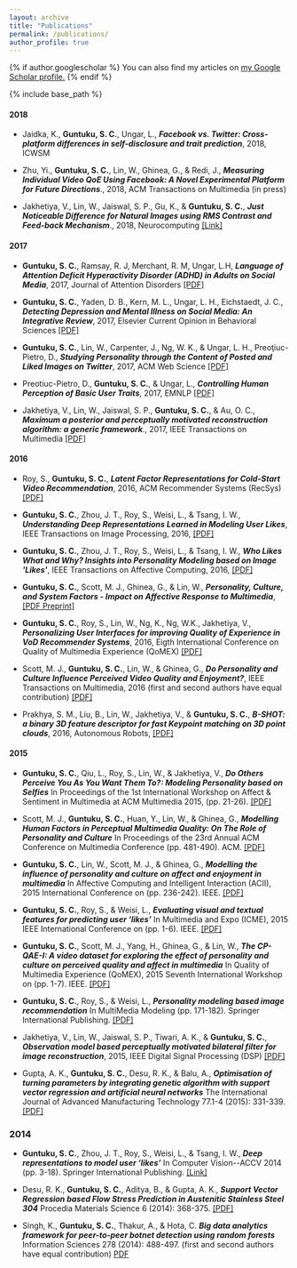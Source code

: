 ```yaml
---
layout: archive
title: "Publications"
permalink: /publications/
author_profile: true
---
```


{% if author.googlescholar %}
  You can also find my articles on <u><a href="{{author.googlescholar}}">my Google Scholar profile</a>.</u>
{% endif %}

{% include base_path %}

#### 2018

  + Jaidka, K., **Guntuku, S. C.**, Ungar, L., **_Facebook vs. Twitter: Cross-platform differences in self-disclosure and trait prediction_**, 2018, ICWSM

  + Zhu, Yi., **Guntuku, S. C.**, Lin, W., Ghinea, G., & Redi, J., **_Measuring Individual Video QoE Using Facebook: A Novel Experimental Platform for Future Directions_**., 2018, ACM Transactions on Multimedia (in press) 


  + Jakhetiya, V., Lin, W., Jaiswal, S. P., Gu, K., & **Guntuku, S. C.**, **_Just Noticeable Difference for Natural Images using RMS Contrast and Feed-back Mechanism_**., 2018, Neurocomputing [[Link]](http://www.sciencedirect.com/science/article/pii/S0925231217314522)


#### 2017

  + **Guntuku, S. C.**, Ramsay, R. J, Merchant, R. M, Ungar, L.H, **_Language of Attention Deficit Hyperactivity Disorder (ADHD) in Adults on Social Media_**, 2017, Journal of Attention Disorders [[PDF]](https://www.researchgate.net/publication/320045034_Language_of_ADHD_in_Adults_on_Social_Media)

  + **Guntuku, S. C.**, Yaden, D. B., Kern, M. L., Ungar, L. H., Eichstaedt, J. C., **_Detecting Depression and Mental Illness on Social Media: An Integrative Review_**, 2017, Elsevier Current Opinion in Behavioral Sciences [[PDF]](https://www.researchgate.net/publication/318811169_Detecting_depression_and_mental_illness_on_social_media_an_integrative_review) 

  + **Guntuku, S. C.**, Lin, W., Carpenter, J., Ng, W. K., & Ungar, L. H., Preoţiuc-Pietro, D., **_Studying Personality through the Content of Posted and Liked Images on Twitter_**, 2017, ACM Web Science [[PDF]](https://www.researchgate.net/publication/317236791_Studying_Personality_through_the_Content_of_Posted_and_Liked_Images_on_Twitter) 

  + Preotiuc-Pietro, D., **Guntuku, S. C.**, & Ungar, L., **_Controlling Human Perception of Basic User Traits_**, 2017, EMNLP [[PDF]](https://www.researchgate.net/publication/318637471_Controlling_Human_Perception_of_Basic_User_Traits)

  + Jakhetiya, V., Lin, W., Jaiswal, S. P., **Guntuku, S. C.**, & Au, O. C., **_Maximum a posterior and perceptually motivated reconstruction algorithm: a generic framework_**., 2017, IEEE Transactions on Multimedia [[PDF]](https://www.researchgate.net/publication/308133953_Maximum_a_Posterior_and_Perceptually_Motivated_Reconstruction_Algorithm_A_Generic_Framework)  
    
#### 2016    
  
  + Roy, S., **Guntuku, S. C.**, **_Latent Factor Representations for Cold-Start Video Recommendation_**, 2016, ACM Recommender Systems (RecSys) [[PDF]](https://www.researchgate.net/publication/303984492_Latent_Factor_Representations_for_Cold-Start_Video_Recommendation)
   
  + **Guntuku, S. C.**, Zhou, J. T., Roy, S., Weisi, L., & Tsang, I. W., **_Understanding Deep Representations Learned in Modeling User Likes_**, IEEE Transactions on Image Processing, 2016, [[PDF]](https://www.researchgate.net/publication/303498119_Understanding_Deep_Representations_Learned_in_Modeling_Users_Likes%27)
  
  + **Guntuku, S. C.**, Zhou, J. T., Roy, S., Weisi, L., & Tsang, I. W., **_Who Likes What and Why? Insights into Personality Modeling based on Image 'Likes'_**, IEEE Transactions on Affective Computing, 2016, [[PDF]](https://www.dropbox.com/s/z2mpreyq9kspl4p/TAC_SubmissionR4.pdf?dl=1)    
  
  + **Guntuku, S. C.**, Scott, M. J., Ghinea, G., & Lin, W., **_Personality, Culture, and System Factors - Impact on Affective Response to Multimedia_**, [[PDF Preprint]](https://www.researchgate.net/publication/304273563_Personality_Culture_and_System_Factors_-_Impact_on_Affective_Response_to_Multimedia)

  + **Guntuku, S. C.**, Roy, S., Lin, W., Ng, K., Ng, W.K., Jakhetiya, V., **_Personalizing User Interfaces for improving Quality of Experience in VoD Recommender Systems_**, 2016, Eigth International Conference on Quality of Multimedia Experience (QoMEX) [[PDF]](https://www.researchgate.net/publication/301337780_Personalizing_User_Interfaces_for_improving_Quality_of_Experience_in_VoD_Recommender_Systems) 

  + Scott, M. J., **Guntuku, S. C.**, Lin, W., & Ghinea, G., **_Do Personality and Culture Influence Perceived Video Quality and Enjoyment?_**, IEEE Transactions on Multimedia, 2016 (first and second authors have equal contribution) [[PDF]](https://goo.gl/cIivwF)    
  
  + Prakhya, S. M., Liu, B., Lin, W., Jakhetiya, V., & **Guntuku, S. C.**, **_B-SHOT: a binary 3D feature descriptor for fast Keypoint matching on 3D point clouds_**, 2016, Autonomous Robots, [[PDF]](https://www.researchgate.net/publication/312139232_B-SHOT_A_Binary_3D_Feature_Descriptor_for_Fast_Keypoint_Matching_on_3D_Point_Clouds)

   
#### 2015     
   + **Guntuku, S. C.**, Qiu, L., Roy, S., Lin, W., & Jakhetiya, V., **_Do Others Perceive You As You Want Them To?: Modeling Personality based on Selfies_** In Proceedings of the 1st International Workshop on Affect & Sentiment in Multimedia at ACM Multimedia 2015, (pp. 21-26). [[PDF]](https://www.researchgate.net/publication/282273011_Do_Others_Perceive_You_As_You_Want_Them_To_Modeling_Personality_based_on_Selfies)      
   
   + Scott, M. J., **Guntuku, S. C.**, Huan, Y., Lin, W., & Ghinea, G., **_Modelling Human Factors in Perceptual Multimedia Quality: On The Role of Personality and Culture_** In Proceedings of the 23rd Annual ACM Conference on Multimedia Conference (pp. 481-490). ACM. [[PDF]](https://www.researchgate.net/publication/281029867_Modelling_Human_Factors_in_Perceptual_Multimedia_Quality_On_The_Role_of_Personality_and_Culture)      
   
   + **Guntuku, S. C.**, Lin, W., Scott, M. J., & Ghinea, G.,  **_Modelling the influence of personality and culture on affect and enjoyment in multimedia_** In Affective Computing and Intelligent Interaction (ACII), 2015 International Conference on (pp. 236-242). IEEE. [[PDF]](https://www.researchgate.net/publication/279196284_Modelling_The_Influence_of_Personality_and_Culture_on_Affect_and_Enjoyment_in_Multimedia?ev=prf_pub)      
   
   + **Guntuku, S. C.**, Roy, S., & Weisi, L., **_Evaluating visual and textual features for predicting user ‘likes’_** In Multimedia and Expo (ICME), 2015 IEEE International Conference on (pp. 1-6). IEEE. [[PDF]](https://www.researchgate.net/publication/281642949_Evaluating_visual_and_textual_features_for_predicting_user_%27likes%27?ev=prf_pub)     
   
   + **Guntuku, S. C.**, Scott, M. J., Yang, H., Ghinea, G., & Lin, W., **_The CP-QAE-I: A video dataset for exploring the effect of personality and culture on perceived quality and affect in multimedia_** In Quality of Multimedia Experience (QoMEX), 2015 Seventh International Workshop on (pp. 1-7). IEEE. [[PDF]](https://www.researchgate.net/publication/274732186_The_CP-QAE-I_A_Video_Dataset_for_Exploring_the_Effects_of_Personality_and_Culture_on_Perceived_Quality_and_Affect_in_Multimedia)      
   
   + **Guntuku, S. C.**, Roy, S., & Weisi, L., **_Personality modeling based image recommendation_** In MultiMedia Modeling (pp. 171-182). Springer International Publishing. [[PDF]](https://www.researchgate.net/publication/281643019_Personality_Modeling_Based_Image_Recommendation?ev=prf_pub)    
   
   + Jakhetiya, V., Lin, W., Jaiswal, S. P., Tiwari, A. K., & **Guntuku, S. C.**, **_Observation model based perceptually motivated bilateral filter for image reconstruction_**, 2015, IEEE Digital Signal Processing (DSP) [[PDF]](https://www.researchgate.net/publication/304549886_Observation_model_based_perceptually_motivated_bilateral_filter_for_image_reconstruction)
   
   + Gupta, A. K., **Guntuku, S. C.**, Desu, R. K., & Balu, A., **_Optimisation of turning parameters by integrating genetic algorithm with support vector regression and artificial neural networks_** The International Journal of Advanced Manufacturing Technology 77.1-4 (2015): 331-339. [[PDF]](https://www.researchgate.net/publication/269846116_Optimisation_of_turning_parameters_by_integrating_genetic_algorithm_with_support_vector_regression_and_artificial_neural_networks?ev=prf_pub)      
 
   
   
### 2014     
   + **Guntuku, S. C.**, Zhou, J. T., Roy, S., Weisi, L., & Tsang, I. W., **_Deep representations to model user ‘likes’_** In Computer Vision--ACCV 2014 (pp. 3-18). Springer International Publishing. [[Link]](https://link.springer.com/chapter/10.1007/978-3-319-16865-4_1)   
   
   + Desu, R. K., **Guntuku, S. C.**, Aditya, B., & Gupta, A. K., **_Support Vector Regression based Flow Stress Prediction in Austenitic Stainless Steel 304_** Procedia Materials Science 6 (2014): 368-375. [[PDF]](https://www.researchgate.net/publication/265513018_Support_Vector_Regression_based_Flow_Stress_Prediction_in_Austenitic_Stainless_Steel_304)     
  
   + Singh, K., **Guntuku, S. C.**, Thakur, A., & Hota, C. **_Big data analytics framework for peer-to-peer botnet detection using random forests_** Information Sciences 278 (2014): 488-497. (first and second authors have equal contribution) [PDF](https://www.researchgate.net/publication/275431700_Big_Data_Analytics_framework_for_Peer-to-Peer_Botnet_detection_using_Random_Forests)     
